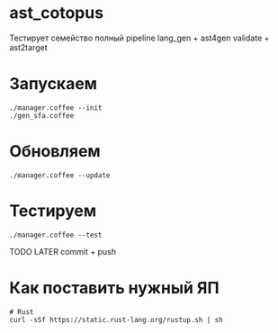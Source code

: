 # ast_cotopus
Тестирует семейство полный pipeline lang_gen + ast4gen validate + ast2target

# Запускаем

    ./manager.coffee --init
    ./gen_sfa.coffee

# Обновляем

    ./manager.coffee --update

# Тестируем

    ./manager.coffee --test

TODO LATER commit + push

# Как поставить нужный ЯП

    # Rust
    curl -sSf https://static.rust-lang.org/rustup.sh | sh

